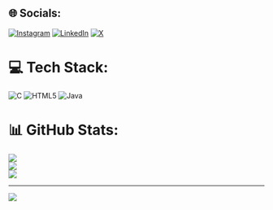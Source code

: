 
## 🌐 Socials:
[![Instagram](https://img.shields.io/badge/Instagram-%23E4405F.svg?logo=Instagram&logoColor=white)](https://instagram.com/Vikassachan870) [![LinkedIn](https://img.shields.io/badge/LinkedIn-%230077B5.svg?logo=linkedin&logoColor=white)](https://linkedin.com/in/https://www.linkedin.com/in/vikas-sachan-244868260/) [![X](https://img.shields.io/badge/X-black.svg?logo=X&logoColor=white)](https://x.com/vikassachan19) 

# 💻 Tech Stack:
![C](https://img.shields.io/badge/c-%2300599C.svg?style=for-the-badge&logo=c&logoColor=white) ![HTML5](https://img.shields.io/badge/html5-%23E34F26.svg?style=for-the-badge&logo=html5&logoColor=white) ![Java](https://img.shields.io/badge/java-%23ED8B00.svg?style=for-the-badge&logo=openjdk&logoColor=white)
# 📊 GitHub Stats:
![](https://github-readme-stats.vercel.app/api?username=Vikassachan870&theme=dark&hide_border=false&include_all_commits=false&count_private=false)<br/>
![](https://github-readme-streak-stats.herokuapp.com/?user=Vikassachan870&theme=dark&hide_border=false)<br/>
![](https://github-readme-stats.vercel.app/api/top-langs/?username=Vikassachan870&theme=dark&hide_border=false&include_all_commits=false&count_private=false&layout=compact)

---
[![](https://visitcount.itsvg.in/api?id=Vikassachan870&icon=0&color=0)](https://visitcount.itsvg.in)

<!-- Proudly created with GPRM ( https://gprm.itsvg.in ) -->
